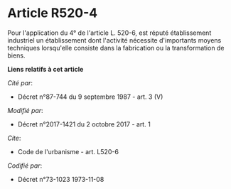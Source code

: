 # Article R520-4

Pour l'application du 4° de l'article L. 520-6, est réputé établissement industriel un établissement dont l'activité
nécessite d'importants moyens techniques lorsqu'elle consiste dans la fabrication ou la transformation de biens.

**Liens relatifs à cet article**

_Cité par_:

  - Décret n°87-744 du 9 septembre 1987 - art. 3 (V)

_Modifié par_:

  - Décret n°2017-1421 du 2 octobre 2017 - art. 1

_Cite_:

  - Code de l'urbanisme - art. L520-6

_Codifié par_:

  - Décret n°73-1023 1973-11-08

